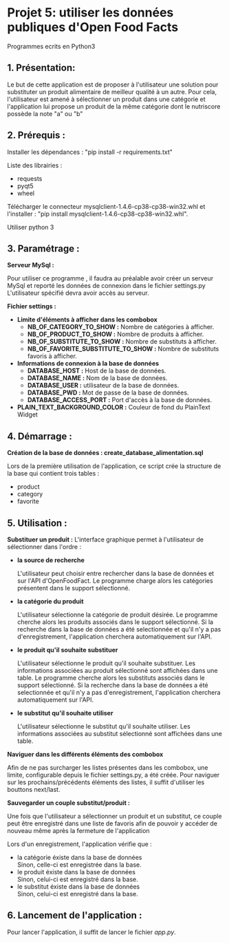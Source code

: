 # Projet 5: utiliser les données publiques d'Open Food Facts
Programmes ecrits en Python3

## **1. Présentation:**

Le but de cette application est de proposer à l'utilisateur une solution pour substituter un produit alimentaire de meilleur qualité à un autre.
Pour cela, l'utilisateur est amené à sélectionner un produit dans une catégorie et l'application lui propose un produit de la même catégorie dont le nutriscore possède la note "a" ou "b" 

## **2. Prérequis :**

Installer les dépendances : "pip install -r requirements.txt"

Liste des librairies :
<ul> 
<li>requests</li>
<li>pyqt5</li>
<li>wheel</li>
</ul>

Télécharger le connecteur mysqlclient-1.4.6-cp38-cp38-win32.whl et l'installer  : "pip install mysqlclient-1.4.6-cp38-cp38-win32.whl".

Utiliser python 3

## **3. Paramétrage :**

**Serveur MySql :**

Pour utiliser ce programme , il faudra au préalable avoir créer un serveur MySql et reporté les données de connexion dans le fichier settings.py
L'utilisateur spécifié devra avoir accès au serveur.

**Fichier settings :**

* **Limite d'éléments à afficher dans les combobox** 
  * **NB_OF_CATEGORY_TO_SHOW :** Nombre de catégories à afficher.
  * **NB_OF_PRODUCT_TO_SHOW :** Nombre de produits à afficher.
  * **NB_OF_SUBSTITUTE_TO_SHOW :** Nombre de substituts à afficher.
  * **NB_OF_FAVORITE_SUBSTITUTE_TO_SHOW :** Nombre de substituts favoris à afficher.
* **Informations de connexion à la base de données** 
  * **DATABASE_HOST :** Host de la base de données.
  * **DATABASE_NAME :** Nom de la base de données.
  * **DATABASE_USER :** utilisateur de la base de données.
  * **DATABASE_PWD :** Mot de passe de la base de données.
  * **DATABASE_ACCESS_PORT :** Port d'accès à la base de données.
* **PLAIN_TEXT_BACKGROUND_COLOR :** Couleur de fond du PlainText Widget

## **4. Démarrage :**
**Création de la base de données : create_database_alimentation.sql**

Lors de la première utilisation de l'application, ce script crée la structure de la base qui contient trois tables : 
<ul> 
<li>product</li>
<li>category</li>
<li>favorite</li>
</ul>

## **5. Utilisation :**

**Substituer un produit :**
L'interface graphique permet à l'utilisateur de sélectionner dans l'ordre :

<ul> 
 
**<li>la source de recherche</li>**
 
L'utilisateur peut choisir entre rechercher dans la base de données et sur l'API d'OpenFoodFact.
Le programme charge alors les catégories présentent dans le support sélectionné.
**<li>la catégorie du produit</li>**

L'utilisateur sélectionne la catégorie de produit désirée. 
Le programme cherche alors les produits associés dans le support sélectionné.
Si la recherche dans la base de données a été selectionnée et qu'il n'y a pas d'enregistrement, l'application cherchera automatiquement sur l'API.
**<li>le produit qu'il souhaite substituer</li>**

L'utilisateur sélectionne le produit qu'il souhaite substituer.
Les informations associées au produit sélectionné sont affichées dans une table.
Le programme cherche alors les substituts associés dans le support sélectionné.
Si la recherche dans la base de données a été selectionnée et qu'il n'y a pas d'enregistrement, l'application cherchera automatiquement sur l'API.
**<li>le substitut qu'il souhaite utiliser</li>**

L'utilisateur sélectionne le substitut qu'il souhaite utiliser. 
Les informations associées au substitut sélectionné sont affichées dans une table.
</ul>

**Naviguer dans les différents éléments des combobox**

Afin de ne pas surcharger les listes présentes dans les combobox, une limite, configurable depuis le fichier settings.py, a été créée.
Pour naviguer sur les prochains/précédents éléments des listes, il suffit d'utiliser les bouttons next/last.

**Sauvegarder un couple substitut/produit :**

Une fois que l'utilisateur a sélectionner un produit et un substitut, ce couple peut être enregistré dans une liste de favoris afin de pouvoir y accéder de nouveau même après la fermeture de l'application

Lors d'un enregistrement, l'application vérifie que :

<ul> 
<li>la catégorie éxiste dans la base de données</li>
Sinon, celle-ci est enregistrée dans la base.
<li>le produit éxiste dans la base de données</li>
Sinon, celui-ci est enregistré dans la base.
<li>le substitut éxiste dans la base de données</li>
Sinon, celui-ci est enregistré dans la base.
</ul>

## **6. Lancement de l'application :**

Pour lancer l'application, il suffit de lancer le fichier *app.py*.
